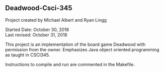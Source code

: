 ## Deadwood-Csci-345
Project created by Michael Albert and Ryan Lingg

Started Date: October 30, 2018  
Last revised: October 31, 2018  

This project is an implementation of the board game Deadwood with permission from the owner. Emphasizes Java object oriented programming as taught in CSCI345.

Instructions to compile and run are commented in the Makefile.
